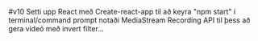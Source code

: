 #v10
Setti upp React með Create-react-app til að keyra "npm start" í terminal/command prompt
notaði MediaStream Recording API til þess að gera videó með invert filter...
